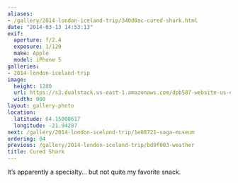 ```yaml
---
aliases:
- /gallery/2014-london-iceland-trip/340d0ac-cured-shark.html
date: "2014-03-13 14:53:13"
exif:
  aperture: f/2.4
  exposure: 1/120
  make: Apple
  model: iPhone 5
galleries:
- 2014-london-iceland-trip
image:
  height: 1280
  url: https://s3.dualstack.us-east-1.amazonaws.com/dpb587-website-us-east-1/asset/gallery/2014-london-iceland-trip/340d0ac-cured-shark~1280.jpg
  width: 960
layout: gallery-photo
location:
  latitude: 64.15008617
  longitude: -21.94287
next: /gallery/2014-london-iceland-trip/1e88721-saga-museum
ordering: 64
previous: /gallery/2014-london-iceland-trip/bd9f003-weather
title: Cured Shark
---
```


It’s apparently a specialty… but not quite my favorite snack.
